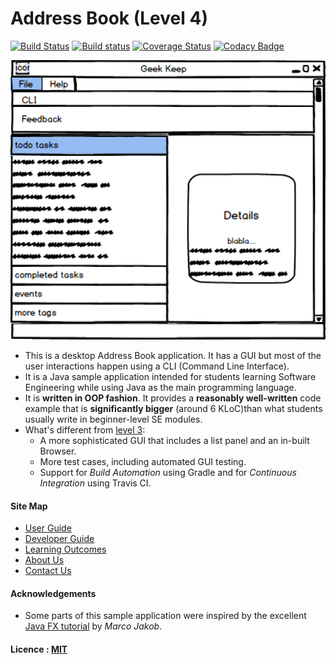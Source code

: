 # Address Book (Level 4)

[![Build Status](https://travis-ci.org/CS2103JAN2017-W15-B4/main.svg?branch=master)](https://travis-ci.org/CS2103JAN2017-W15-B4/main)
[![Build status](https://ci.appveyor.com/api/projects/status/sh3iswuhfor7us5n?svg=true)](https://ci.appveyor.com/project/yirui94/main)
[![Coverage Status](https://coveralls.io/repos/github/CS2103JAN2017-W15-B4/main/badge.svg?branch=master)](https://coveralls.io/github/CS2103JAN2017-W15-B4/main?branch=master)
[![Codacy Badge](https://api.codacy.com/project/badge/Grade/43c1404bac364bb7852a769d8f796a9e)](https://www.codacy.com/app/yirui94/main?utm_source=github.com&amp;utm_medium=referral&amp;utm_content=CS2103JAN2017-W15-B4/main&amp;utm_campaign=Badge_Grade)

<img src="docs/images/GeekKeep.png" width="600"><br>

* This is a desktop Address Book application. It has a GUI but most of the user interactions happen using
  a CLI (Command Line Interface).
* It is a Java sample application intended for students learning Software Engineering while using Java as
  the main programming language.
* It is **written in OOP fashion**. It provides a **reasonably well-written** code example that is
  **significantly bigger** (around 6 KLoC)than what students usually write in beginner-level SE modules.
* What's different from [level 3](https://github.com/se-edu/addressbook-level3):
    * A more sophisticated GUI that includes a list panel and an in-built Browser.
    * More test cases, including automated GUI testing.
    * Support for *Build Automation* using Gradle and for *Continuous Integration* using Travis CI.


#### Site Map
* [User Guide](docs/UserGuide.md)
* [Developer Guide](docs/DeveloperGuide.md)
* [Learning Outcomes](docs/LearningOutcomes.md)
* [About Us](docs/AboutUs.md)
* [Contact Us](docs/ContactUs.md)


#### Acknowledgements

* Some parts of this sample application were inspired by the excellent
  [Java FX tutorial](http://code.makery.ch/library/javafx-8-tutorial/) by *Marco Jakob*.


#### Licence : [MIT](LICENSE)
